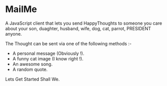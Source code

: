 # MailMe
A JavaScript client that lets you send HappyThoughts to someone you care about your son, duaghter, husband, wife, dog, cat, parrot, PRESIDENT anyone.

The Thought can be sent via one of the following methods :-
- A personal message (Obviously !).
- A funny cat image (I know right !).
- An awesome song.
- A random quote.

Lets Get Started Shall We.
